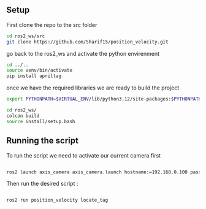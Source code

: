 ## Setup 

First clone the repo to the src folder 

```sh
cd ros2_ws/src
git clone https://github.com/Sharif15/position_velocity.git

```

go back to the ros2_ws and activate the python envirenment 

```sh 
cd ../..
source venv/bin/activate 
pip install apriltag

```

once we have the required libraries we are ready to build the project 

```sh 
export PYTHONPATH=$VIRTUAL_ENV/lib/python3.12/site-packages:$PYTHONPATH

cd ros2_ws/
colcon build
source install/setup.bash

```

## Running the script 

To run the script we need to activate our current camera first 

```sh

ros2 launch axis_camera axis_camera.launch hostname:=192.168.0.100 password:=NAPPLab1 frame_width:=1920 frame_height:=1080 fps:=60 enable_ptz:=true

```

Then run the desired script :

```sh

ros2 run position_velocity locate_tag

```